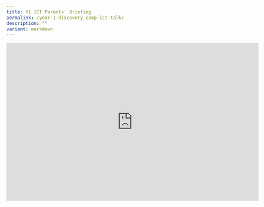 ```yaml
---
title: Y1 ICT Parents' Briefing
permalink: /year-1-discovery-camp-ict-talk/
description: ""
variant: markdown
---
```

<iframe allowfullscreen="" allow="accelerometer; autoplay; clipboard-write; encrypted-media; gyroscope; picture-in-picture; web-share" frameborder="0" title="YouTube video player" src="https://www.youtube.com/embed/SHlxWaPzuJg" height="415" width="660"></iframe>